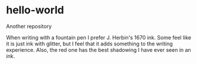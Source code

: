 # hello-world
Another repository

When writing with a fountain pen I prefer J. Herbin's 1670 ink. Some feel like it is just ink with glitter, but I feel that it adds something to the writing experience. Also, the red one has the best shadowing I have ever seen in an ink. 
